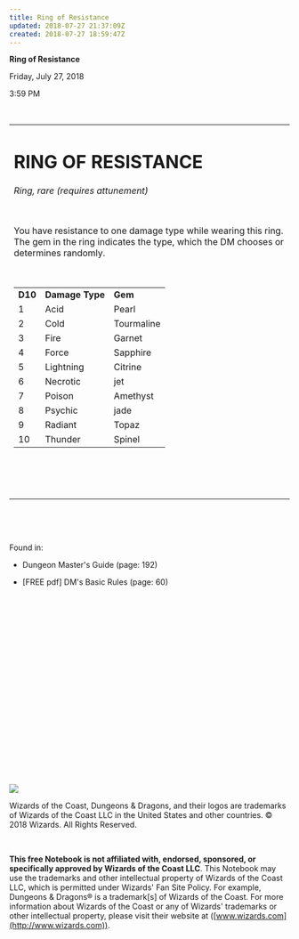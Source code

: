```yaml
---
title: Ring of Resistance
updated: 2018-07-27 21:37:09Z
created: 2018-07-27 18:59:47Z
---
```


**Ring of Resistance**

Friday, July 27, 2018

3:59 PM

 

<table><tbody><tr class="odd"><td><h1 id="ring-of-resistance"><strong>RING OF RESISTANCE</strong></h1><p><em>Ring, rare (requires attunement)</em></p><p> </p><p>You have resistance to one damage type while wearing this ring. The gem in the ring indicates the type, which the DM chooses or determines randomly.</p><p> </p><table><tbody><tr class="odd"><td><strong>D10</strong></td><td><strong>Damage Type</strong></td><td><strong>Gem</strong></td></tr><tr class="even"><td>1</td><td>Acid</td><td>Pearl</td></tr><tr class="odd"><td>2</td><td>Cold</td><td>Tourmaline</td></tr><tr class="even"><td>3</td><td>Fire</td><td>Garnet</td></tr><tr class="odd"><td>4</td><td>Force</td><td>Sapphire</td></tr><tr class="even"><td>5</td><td>Lightning</td><td>Citrine</td></tr><tr class="odd"><td>6</td><td>Necrotic</td><td>jet</td></tr><tr class="even"><td>7</td><td>Poison</td><td>Amethyst</td></tr><tr class="odd"><td>8</td><td>Psychic</td><td>jade</td></tr><tr class="even"><td>9</td><td>Radiant</td><td>Topaz</td></tr><tr class="odd"><td>10</td><td>Thunder</td><td>Spinel</td></tr></tbody></table><p> </p><p> </p></td></tr></tbody></table>

 

 

Found in:

-   Dungeon Master's Guide (page: 192)

-   \[FREE pdf\] DM's Basic Rules (page: 60)

 

 

 

 

 

 

 

 

 

 

 

![](tmp\media\image1.png)

Wizards of the Coast, Dungeons & Dragons, and their logos are trademarks of Wizards of the Coast LLC in the United States and other countries. © 2018 Wizards. All Rights Reserved.

 

**This free Notebook is not affiliated with, endorsed, sponsored, or specifically approved by Wizards of the Coast LLC**. This Notebook may use the trademarks and other intellectual property of Wizards of the Coast LLC, which is permitted under Wizards' Fan Site Policy. For example, Dungeons & Dragons® is a trademark\[s\] of Wizards of the Coast. For more information about Wizards of the Coast or any of Wizards' trademarks or other intellectual property, please visit their website at ([www.wizards.com](http://www.wizards.com)).
